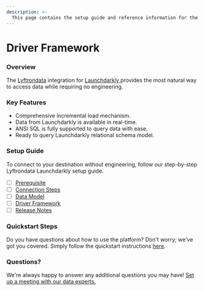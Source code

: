 ```yaml
---
description: >-
  This page contains the setup guide and reference information for the Launchdarkly source connector.
---
```


# Driver Framework

### Overview

The [Lyftrondata](https://www.lyftrondata.com/) integration for [Launchdarkly](https://www.lyftrondata.com/integration/sales-analytics/launch-darkly/)[ ](https://www.lyftrondata.com/integration/launchdarkly/)provides the most natural way to access data while requiring no engineering.

### Key Features

* Comprehensive incremental load mechanism.
* Data from Launchdarkly is available in real-time.&#x20;
* ANSI SQL is fully supported to query data with ease.
* Ready to query Launchdarkly relational schema model.

### Setup Guide

To connect to your destination without engineering, follow our step-by-step Lyftrondata Launchdarkly setup guide.

* [ ] [Prerequisite](../../sales-analytics/launchdarkly/prerequisite.md)
* [ ] [Connection Steps](../../sales-analytics/launchdarkly/connection-steps.md)
* [ ] [Data Model](../../sales-analytics/launchdarkly/data-model/)
* [ ] [Driver Framework](../../sales-analytics/launchdarkly/driver-framework/)
* [ ] [Release Notes](../../sales-analytics/launchdarkly/release-notes.md)

### Quickstart Steps

Do you have questions about how to use the platform? Don't worry; we've got you covered. Simply follow the quickstart instructions [here](../../../quickstart-steps.md).

### Questions? <a href="#questions" id="questions"></a>

We're always happy to answer any additional questions you may have! [Set up a meeting with our data experts.](https://www.lyftrondata.com/book-a-meeting/)


